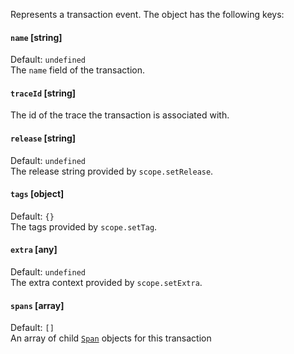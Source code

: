 Represents a transaction event. The object has the following keys:

#### `name` [string]
Default: `undefined`\
The `name` field of the transaction.

#### `traceId` [string]
The id of the trace the transaction is associated with.

#### `release` [string]
Default: `undefined`\
The release string provided by `scope.setRelease`.

#### `tags` [object]
Default: `{}`\
The tags provided by `scope.setTag`.

#### `extra` [any]
Default: `undefined`\
The extra context provided by `scope.setExtra`.

#### `spans` [array]
Default: `[]`\
An array of child [`Span`](/api/span.md) objects for this transaction

